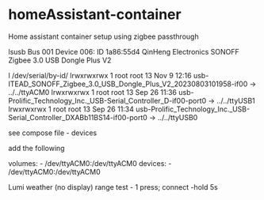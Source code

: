 # homeAssistant-container
Home assistant container setup using zigbee passthrough

lsusb
Bus 001 Device 006: ID 1a86:55d4 QinHeng Electronics SONOFF Zigbee 3.0 USB Dongle Plus V2

l /dev/serial/by-id/
lrwxrwxrwx 1 root root 13 Nov  9 12:16 usb-ITEAD_SONOFF_Zigbee_3.0_USB_Dongle_Plus_V2_20230803101958-if00 -> ../../ttyACM0
lrwxrwxrwx 1 root root 13 Sep 26 11:36 usb-Prolific_Technology_Inc._USB-Serial_Controller_D-if00-port0 -> ../../ttyUSB1
lrwxrwxrwx 1 root root 13 Sep 26 11:34 usb-Prolific_Technology_Inc._USB-Serial_Controller_DXABb11BS14-if00-port0 -> ../../ttyUSB0

see compose file - devices

add the following

  volumes:
      - /dev/ttyACM0:/dev/ttyACM0
    devices:
      - /dev/ttyACM0:/dev/ttyACM0


Lumi weather (no display) range test - 1 press; connect -hold 5s


